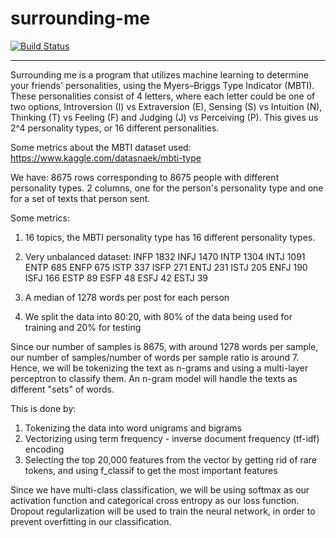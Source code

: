 # surrounding-me
[![Build Status](https://travis-ci.com/ahmedelgohary/surrounding-me.svg?token=bg9PLDmYCBsbE4hyvqF8&branch=master)](https://travis-ci.com/ahmedelgohary/surrounding-me)

---
Surrounding me is a program that utilizes machine learning to determine your friends' personalities, using the Myers–Briggs Type Indicator (MBTI). These personalities consist of 4 letters, where each letter could be one of two options, Introversion (I) vs Extraversion (E), Sensing (S) vs Intuition (N), Thinking (T) vs Feeling (F) and Judging (J) vs Perceiving (P). This gives us 2^4 personality types, or 16 different personalities. 


Some metrics about the MBTI dataset used:
https://www.kaggle.com/datasnaek/mbti-type

We have: 
8675 rows corresponding to 8675 people with different personality types. 
2 columns, one for the person's personality type and one for a set of texts that person sent.

Some metrics:
1) 16 topics, the MBTI personality type has 16 different personality types.
2) Very unbalanced dataset: 
    INFP    1832
    INFJ    1470
    INTP    1304
    INTJ    1091
    ENTP     685
    ENFP     675
    ISTP     337
    ISFP     271
    ENTJ     231
    ISTJ     205
    ENFJ     190
    ISFJ     166
    ESTP      89
    ESFP      48
    ESFJ      42
    ESTJ      39

3) A median of 1278 words per post for each person
4) We split the data into 80:20, with 80% of the data being used for training and 20% for testing



Since our number of samples is 8675, with around 1278 words per sample, our number of samples/number of words per sample ratio is around 7. Hence, we will be tokenizing the text as n-grams and using a multi-layer perceptron to classify them. An n-gram model will handle the texts as different "sets" of words. 

This is done by:
1) Tokenizing the data into word unigrams and bigrams
2) Vectorizing using term frequency - inverse document frequency (tf-idf) encoding
3) Selecting the top 20,000 features from the vector by getting rid of rare tokens, and using f_classif to get the most important features

Since we have multi-class classification, we will be using softmax as our activation function and categorical cross entropy as our loss function. Dropout regularlization will be used to train the neural network, in order to prevent overfitting in our classification.
